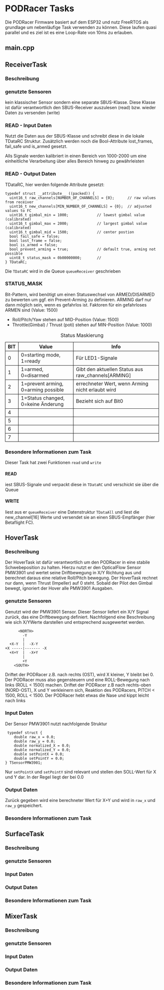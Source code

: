 # PODRacer Tasks
Die PODRacer Firmware basiert auf dem ESP32 und nutz FreeRTOS als grundlage um nebenläufige Task verwenden zu können. Diese laufen quasi parallel und es ziel ist es eine Loop-Rate von 10ms zu erlauben.

## main.cpp

## ReceiverTask
### Beschreibung

### genutzte Sensoren
kein klassischer Sensor sondern eine separate SBUS-Klasse. Diese Klasse ist dafür verantwortlich den SBUS-Receiver auszulesen (read) bzw. wieder Daten zu versenden (write)

### READ - Input Daten
Nutzt die Daten aus der SBUS-Klasse und schreibt diese in die lokale TDataRC Struktur. Zusätzlich werden noch die Bool-Attribute lost_frames, fail_safe und is_armed gesetzt.

Alls Signale werden kalibriert in einen Bereich von 1000-2000 um eine einheitliche Verarbeitung über alles Bereich hinweg zu gewährleisten

### READ - Output Daten
TDataRC, hier werden folgende Attribute gesetzt:
```
typedef struct __attribute__ ((packed)) {
  uint16_t raw_channels[NUMBER_OF_CHANNELS] = {0};      // raw values from receiver
  uint16_t new_channels[MIN_NUMBER_OF_CHANNELS] = {0};  // adjusted values to FC
  uint16_t gimbal_min = 1000;             // lowest gimbal value (calibrated)
  uint16_t gimbal_max = 2000;             // largest gimbal value (calibrated)
  uint16_t gimbal_mid = 1500;             // center postion
  bool fail_safe = false;
  bool lost_frame = false;
  bool is_armed = false; 
  bool prevent_arming = true;             // default true, arming not possible
  uint8_t status_mask = 0b00000000;       //
} TDataRC;
```

Die `TDataRC` wird in die Queue `queueReceiver` geschrieben

###  STATUS_MASK
Bit-Pattern, wird benötigt um einen Statuswechsel von ARMED/DISARMED zu bewerten um ggf. ein
Prevent-Arming zu definieren. ARMING darf nur dann möglich sein, wenn es gefahrlos ist.
Faktoren für ein gefahrloses ARMEN sind (Value: 1500)
- Roll/Pitch/Yaw stehen auf MID-Position (Value: 1500)
- Throttle(Gimbal) / Thrust (poti) stehen auf MIN-Position (Value: 1000)


<table>
    <caption>Status Maskierung</caption>
    <thead>
        <tr>
            <th style="border: 1px solid black;">BIT</th>
            <th style="border: 1px solid black;">Value</th>
            <th style="border: 1px solid black;">Info</th>
        </tr>
    </thead>
    <tbody>
        <tr>
            <td style="border: 1px solid black;">0</td>
            <td style="border: 1px solid black;">0=starting mode, 1=ready</td>
            <td style="border: 1px solid black;">Für LED1-Signale</td>
        </tr>
        <tr>
            <td style="border: 1px solid black;">1</td>
            <td style="border: 1px solid black;">1=armed, 0=disarmed</td>
            <td style="border: 1px solid black;">Gibt den aktuellen Status aus raw_channels[ARMING]</td>
        </tr>
        <tr>
            <td style="border: 1px solid black;">2</td>
            <td style="border: 1px solid black;">1=prevent arming, 0=arming possible</td>
            <td style="border: 1px solid black;">errechneter Wert, wenn Arming nicht erlaubt wird</td>
        </tr>
        <tr>
            <td style="border: 1px solid black;">3</td>
            <td style="border: 1px solid black;">1=Status changed, 0=keine Änderung</td>
            <td style="border: 1px solid black;">Bezieht sich auf Bit0</td>
        </tr>
        <tr>
            <td style="border: 1px solid black;">4</td>
            <td style="border: 1px solid black;"></td>
            <td style="border: 1px solid black;"></td>
        </tr>
        <tr>
            <td style="border: 1px solid black;">5</td>
            <td style="border: 1px solid black;"></td>
            <td style="border: 1px solid black;"></td>
        </tr>
        <tr>
            <td style="border: 1px solid black;">6</td>
            <td style="border: 1px solid black;"></td>
            <td style="border: 1px solid black;"></td>
        </tr>
        <tr>
            <td style="border: 1px solid black;">7</td>
            <td style="border: 1px solid black;"></td>
            <td style="border: 1px solid black;"></td>
        </tr>
    </tbody>
</table>


### Besondere Informationen zum Task
Dieser Task hat zwei Funktionen `read` und `write` 

#### READ
iest SBUS-Signale und verpackt diese in `TDataRC` und verschickt sie über die Queue

#### WRITE
liest aus er `queueReceiver` eine Datenstruktur `TDataAll` und liest die new_channel[16] Werte und versendet sie an einen SBUS-Empfänger (hier Betaflight FC).

## HoverTask
### Beschreibung
Der HoverTask ist dafür verantwortlich um den PODRacer in eine stabile Schwebeposition zu halten. Hierzu nutzt er den OpticalFlow Sensor PMW3901 und wertet seine Driftbewegung
in X/Y Richtung aus und berechnet daraus eine relative Roll/Pitch bewegung.
Der HoverTask rechnet nur dann, wenn Thrust (Impeller) auf 0 steht. Sobald der Pilot den Gimbal bewegt, ignoriert der Hover alle PMW3901 Ausgaben.



 ### genutzte Sensoren
Genutzt wird der PMW3901 Sensor. Dieser Sensor liefert ein X/Y Signal zurück, das eine Driftbewegung definiert.
Nachfolgend eine Beschreibung wie sich X/YWerte darstellen und entsprechend ausgewertet werden.


          <NORTH>
            -Y
            |
      +X-Y  |  -X-Y
    +X -----|------- -X
      +X+Y  |  -X+Y 
            |
            +Y
        <SOUTH>

Driftet der PODRacer z.B. nach rechts (OST), wird X kleiner, Y bleibt bei 0. Der PODRacer muss also gegensteuern und eine ROLL-Bewegung nach links (ROLL < 1500) machen.
Driftet der PODRacer z.B  nach rechts-oben (NORD-OST), X und Y verkleinern sich, Reaktion des PODRacers, PITCH < 1500, ROLL < 1500. Der PODRacer hebt etwas die Nase und kippt leicht nach links


### Input Daten
Der Sensor PMW3901 nutzt nachfolgende Struktur 
```
 typedef struct {
    double raw_x = 0.0;
    double raw_y = 0.0;
    double normalized_X = 0.0;
    double normalized_Y = 0.0;
    double setPointX = 0.0;
    double setPointY = 0.0;
} TSensorPMW3901;
```
Nur `setPointX` und `setPointY` sind relevant und stellen den SOLL-Wert für X und Y dar. In der Regel liegt der bei 0.0

### Output Daten
Zurück gegeben wird eine berechneter Wert für X+Y und wird in `raw_x` und `raw_y` gespeichert.

### Besondere Informationen zum Task


## SurfaceTask
### Beschreibung

### genutzte Sensoren

### Input Daten

### Output Daten

### Besondere Informationen zum Task


## MixerTask
### Beschreibung

### genutzte Sensoren

### Input Daten

### Output Daten

### Besondere Informationen zum Task